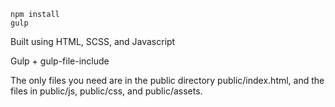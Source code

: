 ```console
npm install
gulp
```

Built using HTML, SCSS, and Javascript

Gulp + gulp-file-include

The only files you need are in the public directory public/index.html, and the files in public/js, public/css, and public/assets.
